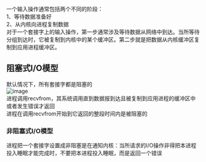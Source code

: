 一个输入操作通常包括两个不同的阶段：  
1、等待数据准备好  
2、从内核向进程复制数据  
对于一个套接字上的输入操作，第一步通常涉及等待数据从网络中到达。当所等待分组到达时，它被复制到内核中的某个缓冲区。第二步就是把数据从内核缓冲区复制到应用进程缓冲区。
## 阻塞式I/O模型
默认情况下，所有套接字都是阻塞的   
![image](https://github.com/nettik/kitten/tree/master/basic/picture/1.png)  
进程调用recvfrom，其系统调用直到数据报到达且被复制到应用进程的缓冲区中或者发生错误才返回  
进程在调用recvfrom开始到它返回的整段时间内是被阻塞的  
### 非阻塞式I/O模型
进程把一个套接字设置成非阻塞是在通知内核：当所请求的I/O操作非得把本进程投入睡眠才能完成时，不要把本进程投入睡眠，而是返回一个错误
